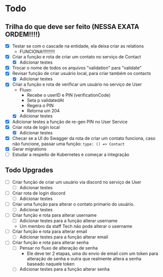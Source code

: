 # Todo

## Trilha do que deve ser feito (NESSA EXATA ORDEM!!!!)

- [x] Testar se com o cascade na entidade, ela deixa criar as relations
  - FUNCIONA!!!!!!!!!!
- [x] Criar a função e rota de criar um contato no serviço de Contact
  - [x] Adicionar testes
- [x] Trocar o nome de todos os arquivos "validation" para "validate"
- [x] Revisar função de criar usuário local, para criar também os contacts
  - [x] Adicionar testes
- [x] Criar a função e rota de verificar um usuário no serviço de User
  - Fluxo:
    - Recebe o userID e PIN (verificationCode)
    - Seta p validatedAt
    - Regera o PIN
    - Retorna um 204
  - [x] Adicionar testes
- [x] Adicionar testes a função de re-gen PIN no User Service
- [x] Criar rota de login local
  - [x] Adicionar testes
- [x] Checar se a UI do Swagger da rota de criar um contato funciona, caso não funcione, passar uma função: `type: () => Contact`
- [x] Gerar migrations
- [ ] Estudar a respeito de Kubernetes e começar a integração

## Todo Upgrades

- [ ] Criar função de criar um usuário via discord no serviço de User
  - [ ] Adicionar testes
- [ ] Criar rota de login discord
  - [ ] Adicionar testes
- [ ] Criar uma função para alterar o contato primario do usuário.
  - [ ] Adicionar testes
- [ ] Criar função e rota para alterar username
  - [ ] Adicionar testes para a função alterar username
  - Um membro da staff Tech não pode alterar o username
- [ ] Criar função e rota para alterar email
  - [ ] Adicionar testes para a função alterar email
- [ ] Criar função e rota para alterar senha
  - [ ] Pensar no fluxo de alteração de senha
    - Ele deve ter 2 etapas, uma do envio de email com um token para alteração de senha e outra que realmente altera a senha baseado naquele token
  - [ ] Adicionar testes para a função alterar senha
